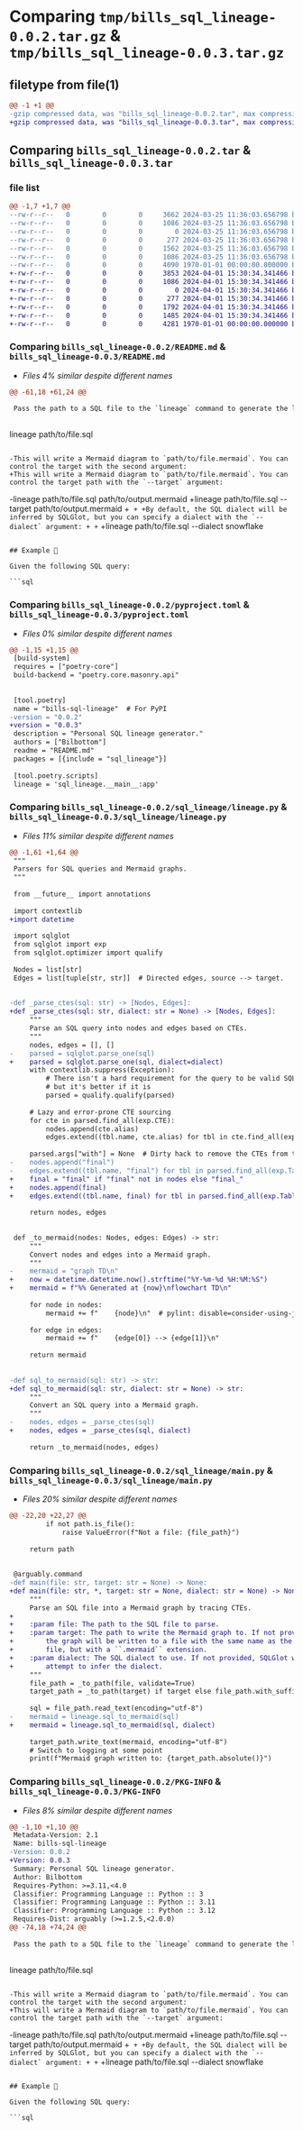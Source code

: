 # Comparing `tmp/bills_sql_lineage-0.0.2.tar.gz` & `tmp/bills_sql_lineage-0.0.3.tar.gz`

## filetype from file(1)

```diff
@@ -1 +1 @@
-gzip compressed data, was "bills_sql_lineage-0.0.2.tar", max compression
+gzip compressed data, was "bills_sql_lineage-0.0.3.tar", max compression
```

## Comparing `bills_sql_lineage-0.0.2.tar` & `bills_sql_lineage-0.0.3.tar`

### file list

```diff
@@ -1,7 +1,7 @@
--rw-r--r--   0        0        0     3662 2024-03-25 11:36:03.656798 bills_sql_lineage-0.0.2/README.md
--rw-r--r--   0        0        0     1086 2024-03-25 11:36:03.656798 bills_sql_lineage-0.0.2/pyproject.toml
--rw-r--r--   0        0        0        0 2024-03-25 11:36:03.656798 bills_sql_lineage-0.0.2/sql_lineage/__init__.py
--rw-r--r--   0        0        0      277 2024-03-25 11:36:03.656798 bills_sql_lineage-0.0.2/sql_lineage/__main__.py
--rw-r--r--   0        0        0     1562 2024-03-25 11:36:03.656798 bills_sql_lineage-0.0.2/sql_lineage/lineage.py
--rw-r--r--   0        0        0     1086 2024-03-25 11:36:03.656798 bills_sql_lineage-0.0.2/sql_lineage/main.py
--rw-r--r--   0        0        0     4090 1970-01-01 00:00:00.000000 bills_sql_lineage-0.0.2/PKG-INFO
+-rw-r--r--   0        0        0     3853 2024-04-01 15:30:34.341466 bills_sql_lineage-0.0.3/README.md
+-rw-r--r--   0        0        0     1086 2024-04-01 15:30:34.341466 bills_sql_lineage-0.0.3/pyproject.toml
+-rw-r--r--   0        0        0        0 2024-04-01 15:30:34.341466 bills_sql_lineage-0.0.3/sql_lineage/__init__.py
+-rw-r--r--   0        0        0      277 2024-04-01 15:30:34.341466 bills_sql_lineage-0.0.3/sql_lineage/__main__.py
+-rw-r--r--   0        0        0     1792 2024-04-01 15:30:34.341466 bills_sql_lineage-0.0.3/sql_lineage/lineage.py
+-rw-r--r--   0        0        0     1485 2024-04-01 15:30:34.341466 bills_sql_lineage-0.0.3/sql_lineage/main.py
+-rw-r--r--   0        0        0     4281 1970-01-01 00:00:00.000000 bills_sql_lineage-0.0.3/PKG-INFO
```

### Comparing `bills_sql_lineage-0.0.2/README.md` & `bills_sql_lineage-0.0.3/README.md`

 * *Files 4% similar despite different names*

```diff
@@ -61,18 +61,24 @@
 
 Pass the path to a SQL file to the `lineage` command to generate the lineage as a [Mermaid](https://mermaid.js.org/) diagram:
 
 ```
 lineage path/to/file.sql
 ```
 
-This will write a Mermaid diagram to `path/to/file.mermaid`. You can control the target with the second argument:
+This will write a Mermaid diagram to `path/to/file.mermaid`. You can control the target path with the `--target` argument:
 
 ```
-lineage path/to/file.sql path/to/output.mermaid
+lineage path/to/file.sql --target path/to/output.mermaid
+```
+
+By default, the SQL dialect will be inferred by SQLGlot, but you can specify a dialect with the `--dialect` argument:
+
+```
+lineage path/to/file.sql --dialect snowflake
 ```
 
 ## Example 📝
 
 Given the following SQL query:
 
 ```sql
```

### Comparing `bills_sql_lineage-0.0.2/pyproject.toml` & `bills_sql_lineage-0.0.3/pyproject.toml`

 * *Files 0% similar despite different names*

```diff
@@ -1,15 +1,15 @@
 [build-system]
 requires = ["poetry-core"]
 build-backend = "poetry.core.masonry.api"
 
 
 [tool.poetry]
 name = "bills-sql-lineage"  # For PyPI
-version = "0.0.2"
+version = "0.0.3"
 description = "Personal SQL lineage generator."
 authors = ["Bilbottom"]
 readme = "README.md"
 packages = [{include = "sql_lineage"}]
 
 [tool.poetry.scripts]
 lineage = 'sql_lineage.__main__:app'
```

### Comparing `bills_sql_lineage-0.0.2/sql_lineage/lineage.py` & `bills_sql_lineage-0.0.3/sql_lineage/lineage.py`

 * *Files 11% similar despite different names*

```diff
@@ -1,61 +1,64 @@
 """
 Parsers for SQL queries and Mermaid graphs.
 """
 
 from __future__ import annotations
 
 import contextlib
+import datetime
 
 import sqlglot
 from sqlglot import exp
 from sqlglot.optimizer import qualify
 
 Nodes = list[str]
 Edges = list[tuple[str, str]]  # Directed edges, source --> target.
 
 
-def _parse_ctes(sql: str) -> [Nodes, Edges]:
+def _parse_ctes(sql: str, dialect: str = None) -> [Nodes, Edges]:
     """
     Parse an SQL query into nodes and edges based on CTEs.
     """
     nodes, edges = [], []
-    parsed = sqlglot.parse_one(sql)
+    parsed = sqlglot.parse_one(sql, dialect=dialect)
     with contextlib.suppress(Exception):
         # There isn't a hard requirement for the query to be valid SQL,
         # but it's better if it is
         parsed = qualify.qualify(parsed)
 
     # Lazy and error-prone CTE sourcing
     for cte in parsed.find_all(exp.CTE):
         nodes.append(cte.alias)
         edges.extend((tbl.name, cte.alias) for tbl in cte.find_all(exp.Table))
 
     parsed.args["with"] = None  # Dirty hack to remove the CTEs from the query
-    nodes.append("final")
-    edges.extend((tbl.name, "final") for tbl in parsed.find_all(exp.Table))
+    final = "final" if "final" not in nodes else "final_"
+    nodes.append(final)
+    edges.extend((tbl.name, final) for tbl in parsed.find_all(exp.Table))
 
     return nodes, edges
 
 
 def _to_mermaid(nodes: Nodes, edges: Edges) -> str:
     """
     Convert nodes and edges into a Mermaid graph.
     """
-    mermaid = "graph TD\n"
+    now = datetime.datetime.now().strftime("%Y-%m-%d %H:%M:%S")
+    mermaid = f"%% Generated at {now}\nflowchart TD\n"
 
     for node in nodes:
         mermaid += f"    {node}\n"  # pylint: disable=consider-using-join
 
     for edge in edges:
         mermaid += f"    {edge[0]} --> {edge[1]}\n"
 
     return mermaid
 
 
-def sql_to_mermaid(sql: str) -> str:
+def sql_to_mermaid(sql: str, dialect: str = None) -> str:
     """
     Convert an SQL query into a Mermaid graph.
     """
-    nodes, edges = _parse_ctes(sql)
+    nodes, edges = _parse_ctes(sql, dialect)
 
     return _to_mermaid(nodes, edges)
```

### Comparing `bills_sql_lineage-0.0.2/sql_lineage/main.py` & `bills_sql_lineage-0.0.3/sql_lineage/main.py`

 * *Files 20% similar despite different names*

```diff
@@ -22,20 +22,27 @@
         if not path.is_file():
             raise ValueError(f"Not a file: {file_path}")
 
     return path
 
 
 @arguably.command
-def main(file: str, target: str = None) -> None:
+def main(file: str, *, target: str = None, dialect: str = None) -> None:
     """
     Parse an SQL file into a Mermaid graph by tracing CTEs.
+
+    :param file: The path to the SQL file to parse.
+    :param target: The path to write the Mermaid graph to. If not provided,
+        the graph will be written to a file with the same name as the input
+        file, but with a ``.mermaid`` extension.
+    :param dialect: The SQL dialect to use. If not provided, SQLGlot will
+        attempt to infer the dialect.
     """
     file_path = _to_path(file, validate=True)
     target_path = _to_path(target) if target else file_path.with_suffix(".mermaid")
 
     sql = file_path.read_text(encoding="utf-8")
-    mermaid = lineage.sql_to_mermaid(sql)
+    mermaid = lineage.sql_to_mermaid(sql, dialect)
 
     target_path.write_text(mermaid, encoding="utf-8")
     # Switch to logging at some point
     print(f"Mermaid graph written to: {target_path.absolute()}")
```

### Comparing `bills_sql_lineage-0.0.2/PKG-INFO` & `bills_sql_lineage-0.0.3/PKG-INFO`

 * *Files 8% similar despite different names*

```diff
@@ -1,10 +1,10 @@
 Metadata-Version: 2.1
 Name: bills-sql-lineage
-Version: 0.0.2
+Version: 0.0.3
 Summary: Personal SQL lineage generator.
 Author: Bilbottom
 Requires-Python: >=3.11,<4.0
 Classifier: Programming Language :: Python :: 3
 Classifier: Programming Language :: Python :: 3.11
 Classifier: Programming Language :: Python :: 3.12
 Requires-Dist: arguably (>=1.2.5,<2.0.0)
@@ -74,18 +74,24 @@
 
 Pass the path to a SQL file to the `lineage` command to generate the lineage as a [Mermaid](https://mermaid.js.org/) diagram:
 
 ```
 lineage path/to/file.sql
 ```
 
-This will write a Mermaid diagram to `path/to/file.mermaid`. You can control the target with the second argument:
+This will write a Mermaid diagram to `path/to/file.mermaid`. You can control the target path with the `--target` argument:
 
 ```
-lineage path/to/file.sql path/to/output.mermaid
+lineage path/to/file.sql --target path/to/output.mermaid
+```
+
+By default, the SQL dialect will be inferred by SQLGlot, but you can specify a dialect with the `--dialect` argument:
+
+```
+lineage path/to/file.sql --dialect snowflake
 ```
 
 ## Example 📝
 
 Given the following SQL query:
 
 ```sql
```

